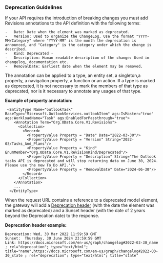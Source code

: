 ### Deprecation Guidelines

If your API requires the introduction of breaking changes you must add Revisions annotations to the API definition with the following terms:

    
    -   Date: Date when the element was marked as deprecated.
    -   Version: Used to organize the ChangeLog. Use the format "YYYY-MM/Category" where "YYYY-MM" is the month the deprecation is announced, and "Category" is the category under which the change is described.
    -   Kind: Deprecated - 
    -   Description: Human readable description of the change: Used in changelog, documentation etc.
    -   RemovalDate: Earliest date when the element may be removed.

The annotation can be applied to a type, an entity set, a singleton,a property, a
navigation property, a function or an action. If a type is marked as deprecated, it
is not necessary to mark the members of that type as deprecated, nor is it necessary
to annotate any usages of that type.

**Example of property annotation:**

~~~~~~~~~~~~~~~~~~~~~~~~~~~~~~~~~~~~~~~~~~~~~~~~~~~~~~~~~~~~~~~~~~~~~~~~~~~~~~~~
 <EntityType Name="outlookTask" BaseType="Microsoft.OutlookServices.outlookItem" ags:IsMaster="true" ags:WorkloadName="Task" ags:EnabledForPassthrough="true">
    <Annotation Term="Org.OData.Core.V1.Revisions">
      <Collection>
        <Record>
          <PropertyValue Property = "Date" Date="2022-03-30"/>
          <PropertyValue Property = "Version" String="2022-03/Tasks_And_Plans"/>
          <PropertyValue Property = "Kind" EnumMember="Org.OData.Core.V1.RevisionKind/Deprecated"/>
          <PropertyValue Property = "Description" String="The Outlook tasks API is deprecated and will stop returning data on June 30, 2024. Please use the new To Do API."/>
          <PropertyValue Property = "RemovalDate" Date="2024-06-30"/>
        </Record>
      </Collection>
    </Annotation>
    ...
  </EntityType>
~~~~~~~~~~~~~~~~~~~~~~~~~~~~~~~~~~~~~~~~~~~~~~~~~~~~~~~~~~~~~~~~~~~~~~~~~~~~~~~~

When the request URL contains a reference to a deprecated model element, the gateway will add a [Deprecation
header](https://tools.ietf.org/html/draft-dalal-deprecation-header-02) (with the
date the element was marked as deprecated) and a Sunset header (with the date of 2
years beyond the Deprecation date) to the response.

**Deprecation header example:**

~~~~~~~~~~~~~~~~~~~~~~~~~~~~~~~~~~~~~~~~~~~~~~~~~~~~~~~~~~~~~~~~~~~~~~~~~~~~~~~~
Deprecation: Wed, 30 Mar 2022 11:59:59 GMT
Sunset:  Thursday, 30 June 2024 23:59:59 GMT
Link: https://docs.microsoft.com/en-us/graph/changelog#2022-03-30_name ; rel="deprecation"; type="text/html"; title="name",https://docs.microsoft.com/en-us/graph/changelog#2022-03-30_state ; rel="deprecation"; type="text/html"; title="state"
~~~~~~~~~~~~~~~~~~~~~~~~~~~~~~~~~~~~~~~~~~~~~~~~~~~~~~~~~~~~~~~~~~~~~~~~~~~~~~~~
